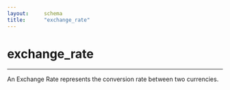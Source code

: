 ```yaml
---
layout:		schema
title:		"exchange_rate"
---
```


# exchange_rate

---

An Exchange Rate represents the conversion rate between two currencies.